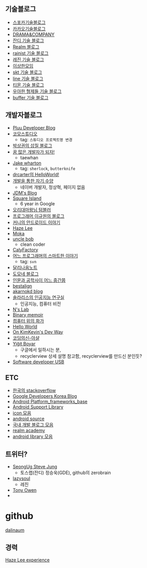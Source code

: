 ## 기술블로그
- [스포카기술블로그](https://spoqa.github.io/)
- [카카오기술블로그](http://tech.kakao.com/)
- [DRAMA&COMPANY](http://blog.dramancompany.com/category/develop/)
- [잔디 기술 블로그](http://tosslab.github.io/teams/)
- [Realm 블로그](https://realm.io/kr/communities/java/)
- [rainist 기술 블로그](https://medium.com/rainist-engineering)
- [레진 기술 블로그](http://tech.lezhin.com)
- [이상한모임](https://blog.weirdx.io)
- [skt 기술 블로그](http://readme.skplanet.com)
- [line 기술 블로그](https://engineering.linecorp.com/ko)
- [티몬 기술 블로그](http://tmondev.blog.me)
- [우아한 형제들 기술 블로그](http://woowabros.github.io)
- [buffer 기술 블로그](https://overflow.buffer.com)

## 개발자블로그
- [Pluu Developer Blog](http://pluu.github.io/)
- [코모스튜디오](http://comostudio.tistory.com/)
  - tag: `스튜디오 프로젝트명 변경`
- [박상권의 삽질 블로그](http://gun0912.tistory.com/)
- [꿈 많은 개발자가 되자!](http://thdev.net)
  - taewhan
- [Jake wharton](http://jakewharton.com/)
  - tag: `sherlock`, `butterknife`
- [drcarter의 HelloWorld!](http://drcarter.tistory.com/)
- [개발을 통한 자기 수양](http://blog.benelog.net/)
  - 네이버 개발자, 정상혁, 페이지 없음
- [JDM's Blog](http://jdm.kr/blog/)
- [Square Island](http://blog.sqisland.com/)
  - 6 year in Google
- [오리대마왕님 텀블러](http://kingorihouse.tumblr.com/)
- [프로그래머 이규원의 블로그](https://justhackem.wordpress.com)
- [커니의 안드로이드 이야기](https://kunny.github.io)
- [Haze Lee](http://realignist.me)
- [Moka](https://moka-a.github.io)
- [uncle bob](http://blog.cleancoder.com)
  - clean coder
- [CalyFactory](https://calyfactory.github.io)
- [어느 프로그래머의 스마트한 이야기](http://zzznara2.tistory.com/)
  - tag: `svn`
- [달리나음노트](http://dalinaum.github.io)
- [도모네 블로그](http://blog.naver.com/PostList.nhn?blogId=netrance&skinType=&skinId=&from=menu&userSelectMenu=true)
- [인문과 공학사이 어느 중간쯤](http://imcreator.tistory.com)
- [bestalign](http://bestalign.github.io)
- [akarnokd blog](https://akarnokd.blogspot.kr)
- [솔라리스의 인공지능 연구실](http://solarisailab.com)
  - 인공지능, 컴퓨터 비전
- [N's Lab](http://doohyun.tistory.com)
- [Binary memoir](http://kimjihyok.info)
- [컴퓨터 위의 화가](http://freemmer.tistory.com)
- [Hello World](http://youknow-yoonho.blogspot.kr)
- [On KimKevin's Dev Way](https://kimkevin.net)
- [코딩의신-아샬](http://ahastudio.com)
- [Yiğit Boyar](http://www.birbit.com/)
  - 구글에서 일하시는 분,
  - recyclerview 상세 설명 참고함, recyclerview를 만드신 분인듯?
- [Software developer USB](http://blog.unsignedusb.com)

## ETC
- [한국의 stackoverflow](https://hashcode.co.kr/)
- [Google Developers Korea Blog](https://developers-kr.googleblog.com/)
- [Android Platform_frameworks_base](https://github.com/android/platform_frameworks_base)
- [Android Support Library](https://github.com/android/platform_frameworks_support)
- [icon 모음](https://material.io/icons/)
- [android source](https://source.android.com/source/site-updates)
- [국내 개발 블로그 모음](https://github.com/sarojaba/awesome-devblog)
- [realm academy](https://academy.realm.io/kr/)
- [android library 모음](https://github.com/JStumpp/awesome-android)


## 트위터?
- [SeongUg Steve Jung](https://medium.com/@jsuch2362)
  - 토스랩(잔디) 정승욱(GDE), github의 zerobrain
- [lazysoul](https://medium.com/@lazysoul)
  - 레진
- [Tony Owen](https://medium.com/@tonyowen)
-
# github
[dalinaum](https://github.com/dalinaum)


## 경력
[Haze Lee experience](http://re.aligni.st)
